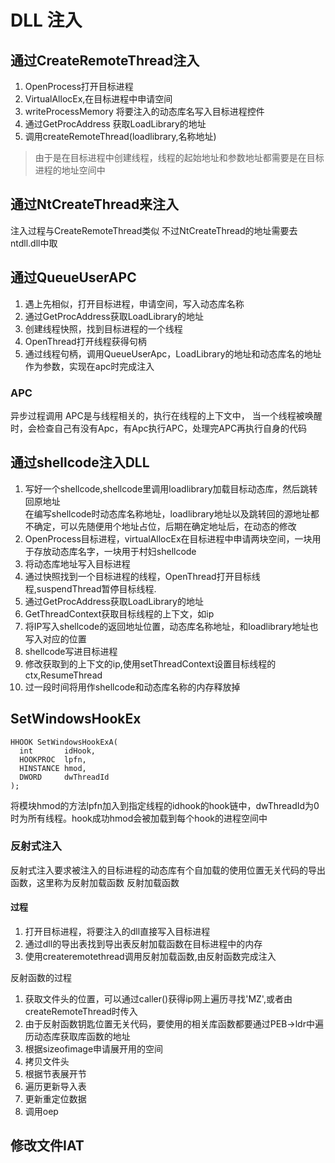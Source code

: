 # DLL 注入
## 通过CreateRemoteThread注入
1. OpenProcess打开目标进程
2. VirtualAllocEx,在目标进程中申请空间
3. writeProcessMemory 将要注入的动态库名写入目标进程控件
4. 通过GetProcAddress 获取LoadLibrary的地址
5. 调用createRemoteThread(loadlibrary,名称地址)

>由于是在目标进程中创建线程，线程的起始地址和参数地址都需要是在目标进程的地址空间中

## 通过NtCreateThread来注入

注入过程与CreateRemoteThread类似
不过NtCreateThread的地址需要去ntdll.dll中取

## 通过QueueUserAPC
1. 遇上先相似，打开目标进程，申请空间，写入动态库名称
2. 通过GetProcAddress获取LoadLibrary的地址
3. 创建线程快照，找到目标进程的一个线程
4. OpenThread打开线程获得句柄
5. 通过线程句柄，调用QueueUserApc，LoadLibrary的地址和动态库名的地址作为参数，实现在apc时完成注入
### APC
异步过程调用
APC是与线程相关的，执行在线程的上下文中， 当一个线程被唤醒时，会检查自己有没有Apc，有Apc执行APC，处理完APC再执行自身的代码


## 通过shellcode注入DLL
1. 写好一个shellcode,shellcode里调用loadlibrary加载目标动态库，然后跳转回原地址     
在编写shellcode时动态库名称地址，loadlibrary地址以及跳转回的源地址都不确定，可以先随便用个地址占位，后期在确定地址后，在动态的修改
2. OpenProcess目标进程，virtualAllocEx在目标进程中申请两块空间，一块用于存放动态库名字，一块用于村妇shellcode
3. 将动态库地址写入目标进程
4. 通过快照找到一个目标进程的线程，OpenThread打开目标线程,suspendThread暂停目标线程.
5. 通过GetProcAddress获取LoadLibrary的地址
6. GetThreadContext获取目标线程的上下文，如ip
7. 将IP写入shellcode的返回地址位置，动态库名称地址，和loadlibrary地址也写入对应的位置
8. shellcode写进目标进程
9. 修改获取到的上下文的ip,使用setThreadContext设置目标线程的ctx,ResumeThread
10. 过一段时间将用作shellcode和动态库名称的内存释放掉

## SetWindowsHookEx
```
HHOOK SetWindowsHookExA(
  int       idHook,
  HOOKPROC  lpfn,
  HINSTANCE hmod,
  DWORD     dwThreadId
);
```
将模块hmod的方法lpfn加入到指定线程的idhook的hook链中，dwThreadId为0时为所有线程。hook成功hmod会被加载到每个hook的进程空间中

### 反射式注入
反射式注入要求被注入的目标进程的动态库有个自加载的使用位置无关代码的导出函数，这里称为反射加载函数
反射加载函数

#### 过程
1. 打开目标进程，将要注入的dll直接写入目标进程
2. 通过dll的导出表找到导出表反射加载函数在目标进程中的内存
3. 使用createremotethread调用反射加载函数,由反射函数完成注入   

反射函数的过程
1. 获取文件头的位置，可以通过caller()获得ip网上遍历寻找'MZ',或者由createRemoteThread时传入
2. 由于反射函数钥匙位置无关代码，要使用的相关库函数都要通过PEB->ldr中遍历动态库获取库函数的地址
3. 根据sizeofimage申请展开用的空间
4. 拷贝文件头
5. 根据节表展开节
6. 遍历更新导入表
7. 更新重定位数据
8. 调用oep 

## 修改文件IAT

